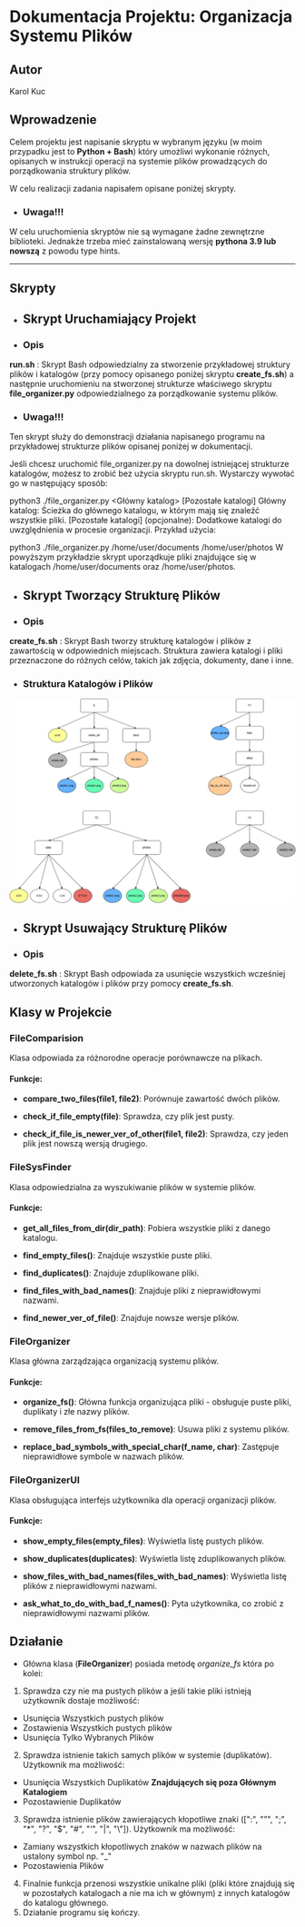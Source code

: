 # Dokumentacja Projektu: Organizacja Systemu Plików

## Autor
Karol Kuc

## Wprowadzenie
Celem projektu jest napisanie skryptu w wybranym języku (w moim przypadku jest to **Python + Bash**) który umożliwi wykonanie różnych, opisanych w instrukcji operacji na systemie plików prowadzących do porządkowania struktury plików.

W celu realizacji zadania napisałem opisane poniżej skrypty.

- ### Uwaga!!!
W celu uruchomienia skryptów nie są wymagane żadne zewnętrzne biblioteki. Jednakże trzeba mieć zainstalowaną wersję **pythona 3.9 lub nowszą** z powodu type hints.

----------

## Skrypty

- ## Skrypt Uruchamiający Projekt

- ### Opis
**run.sh** : Skrypt Bash odpowiedzialny za stworzenie przykładowej struktury plików i katalogów (przy pomocy opisanego poniżej skryptu **create_fs.sh**) a następnie uruchomieniu na stworzonej strukturze właściwego skryptu **file_organizer.py** odpowiedzialnego za porządkowanie systemu plików.

- ### Uwaga!!!
Ten skrypt służy do demonstracji działania napisanego programu na przykładowej strukturze plików opisanej poniżej w dokumentacji.

Jeśli chcesz uruchomić file_organizer.py na dowolnej istniejącej strukturze katalogów, możesz to zrobić bez użycia skryptu run.sh. Wystarczy wywołać go w następujący sposób:

python3 ./file_organizer.py <Główny katalog> [Pozostałe katalogi]
Główny katalog: Ścieżka do głównego katalogu, w którym mają się znaleźć wszystkie pliki.
[Pozostałe katalogi] (opcjonalne): Dodatkowe katalogi do uwzględnienia w procesie organizacji.
Przykład użycia:

python3 ./file_organizer.py /home/user/documents /home/user/photos
W powyższym przykładzie skrypt uporządkuje pliki znajdujące się w katalogach /home/user/documents oraz /home/user/photos.

- ## Skrypt Tworzący Strukturę Plików

- ### Opis
**create_fs.sh** : Skrypt Bash tworzy strukturę katalogów i plików z zawartością w odpowiednich miejscach. Struktura zawiera katalogi i pliki przeznaczone do różnych celów, takich jak zdjęcia, dokumenty, dane i inne.

- ### Struktura Katalogów i Plików

![FS Structure](images/FS_Visualization.jpg)

- ## Skrypt Usuwający Strukturę Plików
- ### Opis
**delete_fs.sh** : Skrypt Bash odpowiada za usunięcie wszystkich wcześniej utworzonych katalogów i plików przy pomocy **create_fs.sh**.


## Klasy w Projekcie
### FileComparision
Klasa odpowiada za różnorodne operacje porównawcze na plikach.

#### Funkcje:
-   **compare_two_files(file1, file2)**: Porównuje zawartość dwóch plików.

-   **check_if_file_empty(file)**: Sprawdza, czy plik jest pusty.

-   **check_if_file_is_newer_ver_of_other(file1, file2)**: Sprawdza, czy jeden plik jest nowszą wersją drugiego.


### FileSysFinder
Klasa odpowiedzialna za wyszukiwanie plików w systemie plików.

#### Funkcje:
-   **get_all_files_from_dir(dir_path)**: Pobiera wszystkie pliki z danego katalogu.

-   **find_empty_files()**: Znajduje wszystkie puste pliki.

-   **find_duplicates()**: Znajduje zduplikowane pliki.

-   **find_files_with_bad_names()**: Znajduje pliki z nieprawidłowymi nazwami.

-   **find_newer_ver_of_file()**: Znajduje nowsze wersje plików.


### FileOrganizer
Klasa główna zarządzająca organizacją systemu plików.

#### Funkcje:
-   **organize_fs()**: Główna funkcja organizująca pliki - obsługuje puste pliki, duplikaty i złe nazwy plików.

-   **remove_files_from_fs(files_to_remove)**: Usuwa pliki z systemu plików.

-   **replace_bad_symbols_with_special_char(f_name, char)**: Zastępuje nieprawidłowe symbole w nazwach plików.


### FileOrganizerUI
Klasa obsługująca interfejs użytkownika dla operacji organizacji plików.

#### Funkcje:
-   **show_empty_files(empty_files)**: Wyświetla listę pustych plików.

-   **show_duplicates(duplicates)**: Wyświetla listę zduplikowanych plików.

-   **show_files_with_bad_names(files_with_bad_names)**: Wyświetla listę plików z nieprawidłowymi nazwami.

-   **ask_what_to_do_with_bad_f_names()**: Pyta użytkownika, co zrobić z nieprawidłowymi nazwami plików.


## Działanie
- Główna klasa (**FileOrganizer**) posiada metodę *organize_fs* która po kolei:
1. Sprawdza czy nie ma pustych plików a jeśli takie pliki istnieją użytkownik dostaje możliwość:
-   Usunięcia Wszystkich pustych plików
-   Zostawienia Wszystkich pustych plików
-   Usunięcia Tylko Wybranych Plików
2. Sprawdza istnienie takich samych plików w systemie (duplikatów). Użytkownik ma możliwość:
-   Usunięcia Wszystkich Duplikatów **Znajdujących się poza Głównym Katalogiem**
-   Pozostawienie Duplikatów
3. Sprawdza istnienie plików zawierających kłopotliwe znaki ([":", "”", ";", "*", "?", "$", "#", "‘", "|", "\\"]). Użytkownik ma możliwość:
-   Zamiany wszystkich kłopotliwych znaków w nazwach plików na ustalony symbol np. "_"
-   Pozostawienia Plików
4.  Finalnie funkcja przenosi wszystkie unikalne pliki (pliki które znajdują się w pozostałych katalogach a nie ma ich w głównym) z innych katalogów do katalogu głównego.
5.  Działanie programu się kończy.
